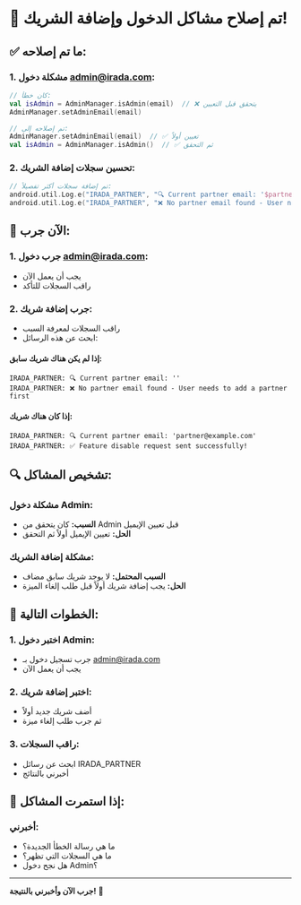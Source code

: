 # 🔧 تم إصلاح مشاكل الدخول وإضافة الشريك!

## ✅ **ما تم إصلاحه:**

### **1. مشكلة دخول admin@irada.com:**
```kotlin
// كان خطأ:
val isAdmin = AdminManager.isAdmin(email)  // ❌ يتحقق قبل التعيين
AdminManager.setAdminEmail(email)

// تم إصلاحه إلى:
AdminManager.setAdminEmail(email)  // ✅ تعيين أولاً
val isAdmin = AdminManager.isAdmin()  // ✅ ثم التحقق
```

### **2. تحسين سجلات إضافة الشريك:**
```kotlin
// تم إضافة سجلات أكثر تفصيلاً:
android.util.Log.e("IRADA_PARTNER", "🔍 Current partner email: '$partnerEmail'")
android.util.Log.e("IRADA_PARTNER", "❌ No partner email found - User needs to add a partner first")
```

## 🚀 **الآن جرب:**

### **1. جرب دخول admin@irada.com:**
- يجب أن يعمل الآن
- راقب السجلات للتأكد

### **2. جرب إضافة شريك:**
- راقب السجلات لمعرفة السبب
- ابحث عن هذه الرسائل:

#### **إذا لم يكن هناك شريك سابق:**
```
IRADA_PARTNER: 🔍 Current partner email: ''
IRADA_PARTNER: ❌ No partner email found - User needs to add a partner first
```

#### **إذا كان هناك شريك:**
```
IRADA_PARTNER: 🔍 Current partner email: 'partner@example.com'
IRADA_PARTNER: ✅ Feature disable request sent successfully!
```

## 🔍 **تشخيص المشاكل:**

### **مشكلة دخول Admin:**
- **السبب:** كان يتحقق من Admin قبل تعيين الإيميل
- **الحل:** تعيين الإيميل أولاً ثم التحقق

### **مشكلة إضافة الشريك:**
- **السبب المحتمل:** لا يوجد شريك سابق مضاف
- **الحل:** يجب إضافة شريك أولاً قبل طلب إلغاء الميزة

## 🎯 **الخطوات التالية:**

### **1. اختبر دخول Admin:**
- جرب تسجيل دخول بـ admin@irada.com
- يجب أن يعمل الآن

### **2. اختبر إضافة شريك:**
- أضف شريك جديد أولاً
- ثم جرب طلب إلغاء ميزة

### **3. راقب السجلات:**
- ابحث عن رسائل IRADA_PARTNER
- أخبرني بالنتائج

## 🚨 **إذا استمرت المشاكل:**

### **أخبرني:**
- ما هي رسالة الخطأ الجديدة؟
- ما هي السجلات التي تظهر؟
- هل نجح دخول Admin؟

---

**جرب الآن وأخبرني بالنتيجة!** 🚀

